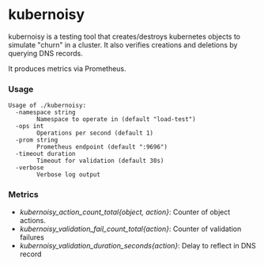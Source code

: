 # kubernoisy

kubernoisy is a testing tool that creates/destroys kubernetes objects to simulate "churn" in a cluster. 
It also verifies creations and deletions by querying DNS records.

It produces metrics via Prometheus.

### Usage

```
Usage of ./kubernoisy:
  -namespace string
    	Namespace to operate in (default "load-test")
  -ops int
    	Operations per second (default 1)
  -prom string
    	Prometheus endpoint (default ":9696")
  -timeout duration
    	Timeout for validation (default 30s)
  -verbose
    	Verbose log output

```

### Metrics

* *kubernoisy_action_count_total{object, action}*: Counter of object actions.
* *kubernoisy_validation_fail_count_total{action}*: Counter of validation failures
* *kubernoisy_validation_duration_seconds{action}*: Delay to reflect in DNS record
